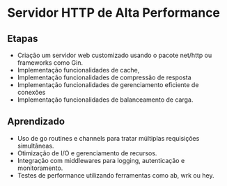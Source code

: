 # Servidor HTTP de Alta Performance

## Etapas

- Criação um servidor web customizado usando o pacote net/http ou frameworks como Gin.
- Implementação funcionalidades de cache,
- Implementação funcionalidades de compressão de resposta
- Implementação funcionalidades de gerenciamento eficiente de conexões
- Implementação funcionalidades de balanceamento de carga.

## Aprendizado

- Uso de go routines e channels para tratar múltiplas requisições simultâneas.
- Otimização de I/O e gerenciamento de recursos.
- Integração com middlewares para logging, autenticação e monitoramento.
- Testes de performance utilizando ferramentas como ab, wrk ou hey.
